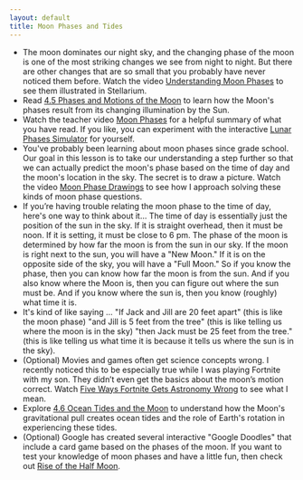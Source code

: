 ```yaml
---
layout: default
title: Moon Phases and Tides
---
```


- The moon dominates our night sky, and the changing phase of the moon is one of the most striking changes we see from night to night. But there are other changes that are so small that you probably have never noticed them before. Watch the video [Understanding Moon Phases](https://youtu.be/k90b6FU7xIA?si=8EJIlgYlWn19Hs-g) to see them illustrated in Stellarium.
- Read [4.5 Phases and Motions of the Moon](https://openstax.org/books/astronomy-2e/pages/4-5-phases-and-motions-of-the-moon) to learn how the Moon's phases result from its changing illumination by the Sun.
- Watch the teacher video [Moon Phases](https://www.youtube.com/watch?v=0exVkCIgZVQ) for a helpful summary of what you have read. If you like, you can experiment with the interactive [Lunar Phases Simulator](https://storage.googleapis.com/avh-agli/agli/sims/moon/index.html) for yourself. 
- You've probably been learning about moon phases since grade school. Our goal in this lesson is to take our understanding a step further so that we can actually predict the moon's phase based on the time of day and the moon's location in the sky. The secret is to draw a picture. Watch the video [Moon Phase Drawings](https://youtu.be/BDveFEMjd3o) to see how I approach solving these kinds of moon phase questions.
- If you’re having trouble relating the moon phase to the time of day, here's one way to think about it... The time of day is essentially just the position of the sun in the sky. If it is straight overhead, then it must be noon. If it is setting, it must be close to 6 pm. The phase of the moon is determined by how far the moon is from the sun in our sky. If the moon is right next to the sun, you will have a "New Moon." If it is on the opposite side of the sky, you will have a "Full Moon." So if you know the phase, then you can know how far the moon is from the sun. And if you also know where the Moon is, then you can figure out where the sun must be. And if you know where the sun is, then you know (roughly) what time it is.
- It's kind of like saying …
"If Jack and Jill are 20 feet apart" (this is like the moon phase)
"and Jill is 5 feet from the tree" (this is like telling us where the moon is in the sky)
"then Jack must be 25 feet from the tree." (this is like telling us what time it is because it tells us where the sun is in the sky).
- (Optional) Movies and games often get science concepts wrong. I recently noticed this to be especially true while I was playing Fortnite with my son. They didn’t even get the basics about the moon’s motion correct. Watch [Five Ways Fortnite Gets Astronomy Wrong](https://youtu.be/qD0n_he9lTg) to see what I mean. 
- Explore [4.6 Ocean Tides and the Moon](https://openstax.org/books/astronomy-2e/pages/4-6-ocean-tides-and-the-moon) to understand how the Moon's gravitational pull creates ocean tides and the role of Earth's rotation in experiencing these tides.
- (Optional) Google has created several interactive "Google Doodles" that include a card game based on the phases of the moon. If you want to test your knowledge of moon phases and have a little fun, then check out [Rise of the Half Moon](https://doodles.google/doodle/rise-of-the-half-moon-april/). 

